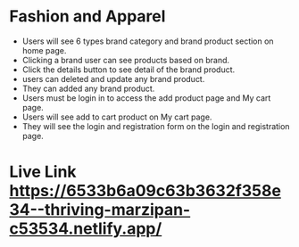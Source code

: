 # Fashion and Apparel

- Users will see 6 types brand  category and brand product section on home page.
- Clicking a brand user can see products based on brand.
- Click the details button to see detail of the brand product.
- users can deleted and update any brand product.  
- They can added any brand product.
- Users must be login in to access the add product page and My cart page. 
- Users will see add to cart product on My cart page. 
- They will see the login and registration form on the login and registration page.
 
 # Live Link https://6533b6a09c63b3632f358e34--thriving-marzipan-c53534.netlify.app/
